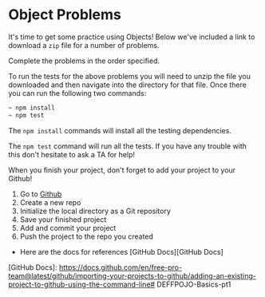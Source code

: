 # Object Problems

It's time to get some practice using Objects! Below we've included a link to
download a `zip` file for a number of problems.

Complete the problems in the order specified.

To run the tests for the above problems you will need to unzip the file you
downloaded and then navigate into the directory for that file. Once there you
can run the following two commands:

```sh
~ npm install
~ npm test
```

The `npm install` commands will install all the testing dependencies.

The `npm test` command will run all the tests. If you have any trouble with this
don't hesitate to ask a TA for help!

When you finish your project, don't forget to add your project to your Github!

  1. Go to [Github][github]
  2. Create a new repo
  3. Initialize the local directory as a Git repository
  4. Save your finished project
  5. Add and commit your project
  6. Push the project to the repo you created

- Here are the docs for references [GitHub Docs][GitHub Docs]

[github]: https://github.com/
[GitHub Docs]: https://docs.github.com/en/free-pro-team@latest/github/importing-your-projects-to-github/adding-an-existing-project-to-github-using-the-command-line# DEFFPOJO-Basics-pt1

